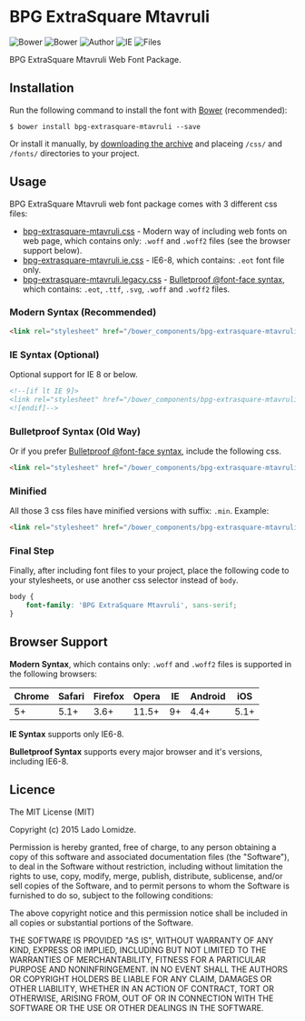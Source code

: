 # BPG ExtraSquare Mtavruli

![Bower](https://img.shields.io/bower/v/bpg-extrasquare-mtavruli.svg)
![Bower](https://img.shields.io/bower/l/bpg-extrasquare-mtavruli.svg)
![Author](https://img.shields.io/badge/Font_Author-Besarion_Gugushvili-blue.svg)
![IE](https://img.shields.io/badge/IE_Support-6+-brightgreen.svg)
![Files](https://img.shields.io/badge/Font_Files-.ttf,_.eot,_.svg,_.woff,_.woff2-brightgreen.svg)

BPG ExtraSquare Mtavruli Web Font Package.

## Installation

Run the following command to install the font with [Bower](http://bower.io) (recommended):

```
$ bower install bpg-extrasquare-mtavruli --save
```

Or install it manually, by [downloading the archive](https://github.com/web-fonts/bpg-extrasquare-mtavruli/archive/master.zip) and placeing `/css/` and `/fonts/` directories to your project.

## Usage

BPG ExtraSquare Mtavruli web font package comes with 3 different css files:

* [bpg-extrasquare-mtavruli.css](https://github.com/web-fonts/bpg-extrasquare-mtavruli/tree/master/css/bpg-extrasquare-mtavruli.css) - Modern way of including web fonts on web page, which contains only: `.woff` and `.woff2` files (see the browser support below).
* [bpg-extrasquare-mtavruli.ie.css](https://github.com/web-fonts/bpg-extrasquare-mtavruli/tree/master/css/bpg-extrasquare-mtavruli.ie.css) - IE6-8, which contains: `.eot` font file only.
* [bpg-extrasquare-mtavruli.legacy.css](https://github.com/web-fonts/bpg-extrasquare-mtavruli/tree/master/css/bpg-extrasquare-mtavruli.legacy.css) - [Bulletproof @font-face syntax](http://www.paulirish.com/2009/bulletproof-font-face-implementation-syntax/), which contains: `.eot`, `.ttf`, `.svg`, `.woff` and `.woff2` files.

### Modern Syntax (Recommended)

```html
<link rel="stylesheet" href="/bower_components/bpg-extrasquare-mtavruli/css/bpg-extrasquare-mtavruli.css">
```

### IE Syntax (Optional)

Optional support for IE 8 or below.

```html
<!--[if lt IE 9]>
<link rel="stylesheet" href="/bower_components/bpg-extrasquare-mtavruli/css/bpg-extrasquare-mtavruli.ie.css">
<![endif]-->
```

### Bulletproof Syntax (Old Way)

Or if you prefer [Bulletproof @font-face syntax](http://www.paulirish.com/2009/bulletproof-font-face-implementation-syntax/), include the following css.

```html
<link rel="stylesheet" href="/bower_components/bpg-extrasquare-mtavruli/css/bpg-extrasquare-mtavruli.legacy.css">
```

### Minified

All those 3 css files have minified versions with suffix: `.min`. Example:

```html
<link rel="stylesheet" href="/bower_components/bpg-extrasquare-mtavruli/css/bpg-extrasquare-mtavruli.min.css">
```

### Final Step

Finally, after including font files to your project, place the following code to your stylesheets, or use another css selector instead of `body`.

```css
body {
    font-family: 'BPG ExtraSquare Mtavruli', sans-serif;
}
```

## Browser Support

**Modern Syntax**, which contains only: `.woff` and `.woff2` files is supported in the following browsers:

| Chrome | Safari | Firefox | Opera | IE   | Android |  iOS  |
| ------ | ------ | ------- | ----- | ---- | ------- | ----- |
| 5+     | 5.1+   | 3.6+    | 11.5+ | 9+   | 4.4+    | 5.1+  |

**IE Syntax** supports only IE6-8.

**Bulletproof Syntax** supports every major browser and it's versions, including IE6-8.

## Licence

The MIT License (MIT)

Copyright (c) 2015 Lado Lomidze.

Permission is hereby granted, free of charge, to any person obtaining a copy
of this software and associated documentation files (the "Software"), to deal
in the Software without restriction, including without limitation the rights
to use, copy, modify, merge, publish, distribute, sublicense, and/or sell
copies of the Software, and to permit persons to whom the Software is
furnished to do so, subject to the following conditions:

The above copyright notice and this permission notice shall be included in
all copies or substantial portions of the Software.

THE SOFTWARE IS PROVIDED "AS IS", WITHOUT WARRANTY OF ANY KIND, EXPRESS OR
IMPLIED, INCLUDING BUT NOT LIMITED TO THE WARRANTIES OF MERCHANTABILITY,
FITNESS FOR A PARTICULAR PURPOSE AND NONINFRINGEMENT. IN NO EVENT SHALL THE
AUTHORS OR COPYRIGHT HOLDERS BE LIABLE FOR ANY CLAIM, DAMAGES OR OTHER
LIABILITY, WHETHER IN AN ACTION OF CONTRACT, TORT OR OTHERWISE, ARISING FROM,
OUT OF OR IN CONNECTION WITH THE SOFTWARE OR THE USE OR OTHER DEALINGS IN
THE SOFTWARE.